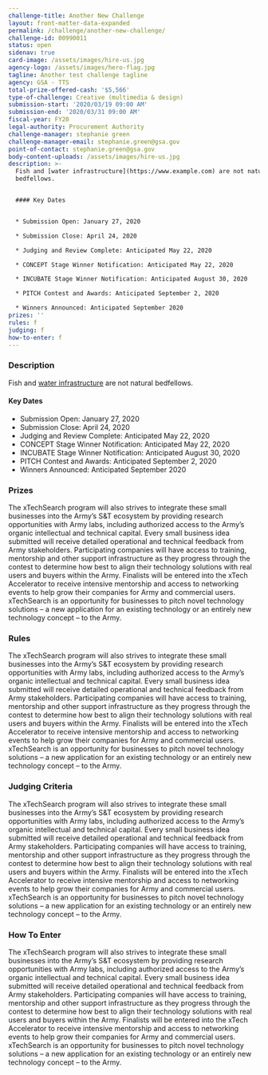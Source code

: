 ```yaml
---
challenge-title: Another New Challenge
layout: front-matter-data-expanded
permalink: /challenge/another-new-challenge/
challenge-id: 00990011
status: open
sidenav: true
card-image: /assets/images/hire-us.jpg
agency-logo: /assets/images/hero-flag.jpg
tagline: Another test challenge tagline
agency: GSA - TTS
total-prize-offered-cash: '$5,566'
type-of-challenge: Creative (multimedia & design)
submission-start: '2020/03/19 09:00 AM'
submission-end: '2020/03/31 09:00 AM'
fiscal-year: FY20
legal-authority: Procurement Authority
challenge-manager: stephanie green
challenge-manager-email: stephanie.green@gsa.gov
point-of-contact: stephanie.green@gsa.gov
body-content-uploads: /assets/images/hire-us.jpg
description: >-
  Fish and [water infrastructure](https://www.example.com) are not natural
  bedfellows. 


  #### Key Dates


  * Submission Open: January 27, 2020

  * Submission Close: April 24, 2020

  * Judging and Review Complete: Anticipated May 22, 2020

  * CONCEPT Stage Winner Notification: Anticipated May 22, 2020

  * INCUBATE Stage Winner Notification: Anticipated August 30, 2020

  * PITCH Contest and Awards: Anticipated September 2, 2020

  * Winners Announced: Anticipated September 2020
prizes: ''
rules: f
judging: f
how-to-enter: f
---
```

### Description

Fish and [water infrastructure](https://www.example.com) are not natural bedfellows. 

#### Key Dates

* Submission Open: January 27, 2020
* Submission Close: April 24, 2020
* Judging and Review Complete: Anticipated May 22, 2020
* CONCEPT Stage Winner Notification: Anticipated May 22, 2020
* INCUBATE Stage Winner Notification: Anticipated August 30, 2020
* PITCH Contest and Awards: Anticipated September 2, 2020
* Winners Announced: Anticipated September 2020



### Prizes

The xTechSearch program will also strives to integrate these small businesses into the Army’s S&T ecosystem by providing research opportunities with Army labs, including authorized access to the Army’s organic intellectual and technical capital. Every small business idea submitted will receive detailed operational and technical feedback from Army stakeholders. Participating companies will have access to training, mentorship and other support infrastructure as they progress through the contest to determine how best to align their technology solutions with real users and buyers within the Army. Finalists will be entered into the xTech Accelerator to receive intensive mentorship and access to networking events to help grow their companies for Army and commercial users. xTechSearch is an opportunity for businesses to pitch novel technology solutions – a new application for an existing technology or an entirely new technology concept – to the Army.

### Rules

The xTechSearch program will also strives to integrate these small businesses into the Army’s S&T ecosystem by providing research opportunities with Army labs, including authorized access to the Army’s organic intellectual and technical capital. Every small business idea submitted will receive detailed operational and technical feedback from Army stakeholders. Participating companies will have access to training, mentorship and other support infrastructure as they progress through the contest to determine how best to align their technology solutions with real users and buyers within the Army. Finalists will be entered into the xTech Accelerator to receive intensive mentorship and access to networking events to help grow their companies for Army and commercial users. xTechSearch is an opportunity for businesses to pitch novel technology solutions – a new application for an existing technology or an entirely new technology concept – to the Army.

### Judging Criteria

The xTechSearch program will also strives to integrate these small businesses into the Army’s S&T ecosystem by providing research opportunities with Army labs, including authorized access to the Army’s organic intellectual and technical capital. Every small business idea submitted will receive detailed operational and technical feedback from Army stakeholders. Participating companies will have access to training, mentorship and other support infrastructure as they progress through the contest to determine how best to align their technology solutions with real users and buyers within the Army. Finalists will be entered into the xTech Accelerator to receive intensive mentorship and access to networking events to help grow their companies for Army and commercial users. xTechSearch is an opportunity for businesses to pitch novel technology solutions – a new application for an existing technology or an entirely new technology concept – to the Army.

### How To Enter

The xTechSearch program will also strives to integrate these small businesses into the Army’s S&T ecosystem by providing research opportunities with Army labs, including authorized access to the Army’s organic intellectual and technical capital. Every small business idea submitted will receive detailed operational and technical feedback from Army stakeholders. Participating companies will have access to training, mentorship and other support infrastructure as they progress through the contest to determine how best to align their technology solutions with real users and buyers within the Army. Finalists will be entered into the xTech Accelerator to receive intensive mentorship and access to networking events to help grow their companies for Army and commercial users. xTechSearch is an opportunity for businesses to pitch novel technology solutions – a new application for an existing technology or an entirely new technology concept – to the Army.